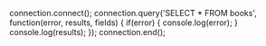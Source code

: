 connection.connect();
    connection.query('SELECT * FROM books', function(error, results, fields) {
        if(error) {
            console.log(error);
        }
        console.log(results);
    });
connection.end();

